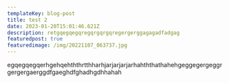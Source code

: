 ```yaml
---
templateKey: blog-post
title: test 2
date: 2023-01-20T15:01:46.621Z
description: retgqegqegqregqrgqrgqregergerggagagadfadgag
featuredpost: true
featuredimage: /img/20221107_063737.jpg
---
```

e﻿gqegqegqerhgehqehththrtthharhjarjarjarjarhahththathahehgeggegergeggrgergergaerggdfgaeghdfghadhgdhhahah